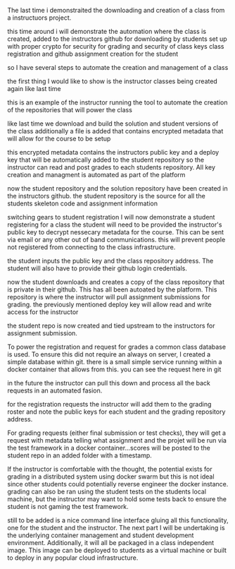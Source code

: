 
The last time i demonstraited the downloading and creation of a class from a instructuors project.

this time around i will demonstrate the automation where the 
	class is created, 
	added to the instructors github for downloading by students
	set up with proper crypto for security
		for grading
		and security of class keys 
	class registration and github assignment creation for the student 

so I have several steps to automate the creation and management of a class

the first thing I would like to show is the instructor classes being created again like last time

this is an example of the instructor running the tool to automate the creation of the repositories that 
will power the class

like last time we download and build the solution and student versions of the class
additionally a file is added that contains encrypted metadata that will allow for the course to be setup

this encrypted metadata contains the instructors public key and a deploy key that will be automatically added to the student repository so the instructor can read and post grades to each students repository.  All key creation and managment is automated as part of the platform

now the student repository and the solution repository have been created in the instructors github.  the student repository is the source for all the students skeleton code and assignment information


switching gears to student registration I will now demonstrate a student registering for a class
the student will need to be provided the instructor's public key to decrypt nessecary metadata for the course.  This can be sent via email or any other out of band communications.  this will prevent people not registered from connecting to the class infrastructure.  

the student inputs the public key and the class repository address.  The student will also have to provide their github login credentials.  

now the student downloads and creates a copy of the class repository that is private in their github.  This has all been autoated by the platform.  This repository is where the instructor will pull assignment submissions for grading.  the previously mentioned deploy key will allow read and write access for the instructor

the student repo is now created and tied upstream to the instructors for assignment submission.

To power the registration and request for grades a common class database is used.  To ensure this did not require an always on server, I created a simple database within git.  there is a small simple service running within a docker container that allows from this.  you can see the request here in git

in the future the instructor can pull this down and process all the back requests in an automated fasion.  

for the registration requests the instructor will add them to the grading roster and note the public keys for each student and the grading repository address.

For grading requests (either final submission or test checks), they will get a request with metadata telling what assignment and the projet will be run via the test framework in a docker container...scores will be posted to the student repo in an added folder with a timestamp. 

If the instructor is comfortable with the thought, the potential exists for grading in a distributed system using docker swarm but this is not ideal since other students could potentially reverse engineer the docker instance.  grading can also be ran using the student tests on the students local machine, but the instructor may want to hold some tests back to ensure the student is not gaming the test framework.  

still to be added is a nice command line interface gluing all this functionality, one for the student and the instructor.  The next part I will be undertaking is the underlying container management and student development environment.  Additionally, it will all be packaged in a class independent image.  This image can be deployed to students as a virtual machine or built to deploy in any popular cloud infrastructure.   